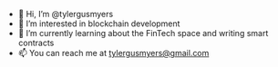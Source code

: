 - 👋 Hi, I’m @tylergusmyers
- 👀 I’m interested in blockchain development
- 🌱 I’m currently learning about the FinTech space and writing smart contracts
- 📫 You can reach me at tylergusmyers@gmail.com

<!---
tylergusmyers/tylergusmyers is a ✨ special ✨ repository because its `README.md` (this file) appears on your GitHub profile.
You can click the Preview link to take a look at your changes.
--->
